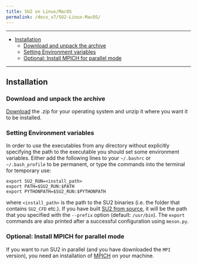 ```yaml
---
title: SU2 on Linux/MacOS
permalink: /docs_v7/SU2-Linux-MacOS/
---
```


---

- [Installation](#installation)
  - [Download and unpack the archive](#download-and-unpack-the-archive)
  - [Setting Environment variables](#setting-environment-variables)
  - [Optional: Install MPICH for parallel mode](#optional-install-mpich-for-parallel-mode)

---

## Installation 

### Download and unpack the archive
[Download](/download/) the .zip for your operating system and unzip it where you want it to be installed. 

### Setting Environment variables

In order to use the executables from any directory without explicitly specifying the path to the executable you should set some environment variables. Either add the following lines to your `~/.bashrc` or `~/.bash_profile` to be permanent, or type the commands into the terminal for temporary use:
```
export SU2_RUN=<install_path>
export PATH=$SU2_RUN:$PATH
export PYTHONPATH=$SU2_RUN:$PYTHONPATH
```

where `<install_path>` is the path to the SU2 binaries (i.e. the folder that contains `SU2_CFD` etc.). If you have built [SU2 from source](/docs_v7/Build-SU2-Linux-MacOS/), it will be the path that you specified with the `--prefix` option (default: `/usr/bin`). The `export` commands are also printed after a successful configuration using `meson.py`.


### Optional: Install MPICH for parallel mode

If you want to run SU2 in parallel (and you have downloaded the `MPI` version), you need an installation of [MPICH](https://www.mpich.org/downloads/) on your machine. 
